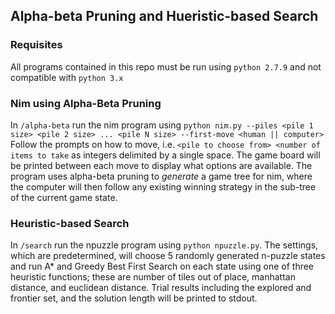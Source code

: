 ## Alpha-beta Pruning and Hueristic-based Search

### Requisites
All programs contained in this repo must be run using `python 2.7.9` and not compatible with `python 3.x`

### Nim using Alpha-Beta Pruning
In `/alpha-beta` run the nim program using `python nim.py --piles <pile 1 size> <pile 2 size> ... <pile N size> --first-move <human || computer>`
Follow the prompts on how to move, i.e. `<pile to choose from> <number of items to take` as integers delimited by a single space. The game board will be printed between each move to display what options are available.
The program uses alpha-beta pruning to _generate_ a game tree for nim, where the computer will then follow any existing winning strategy in the sub-tree of the current game state.

### Heuristic-based Search
In `/search` run the npuzzle program using `python npuzzle.py`. The settings, which are predetermined, will choose 5 randomly generated n-puzzle states and run A* and Greedy Best First Search on each state using one of three heuristic functions; these are number of tiles out of place, manhattan distance, and euclidean distance. Trial results including the explored and frontier set, and the solution length will be printed to stdout. 